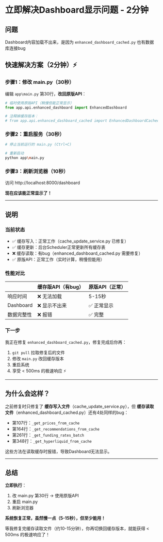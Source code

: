 # 立即解决Dashboard显示问题 - 2分钟

## 问题
Dashboard内容加载不出来，是因为 `enhanced_dashboard_cached.py` 也有数据库连接bug

## 快速解决方案（2分钟）⚡

### 步骤1：修改 main.py（30秒）

编辑 `app\main.py` 第30行，**改回原版API**：

```python
# 临时使用原版API（稍慢但能正常显示）
from app.api.enhanced_dashboard import EnhancedDashboard

# 注释掉缓存版本：
# from app.api.enhanced_dashboard_cached import EnhancedDashboardCached as EnhancedDashboard
```

### 步骤2：重启服务（30秒）

```bash
# 停止当前运行的 main.py (Ctrl+C)

# 重新启动
python app\main.py
```

### 步骤3：刷新浏览器（10秒）

访问 http://localhost:8000/dashboard

**现在应该能正常显示了！**

---

## 说明

### 当前状态

- ✅ 缓存写入：正常工作（cache_update_service.py 已修复）
- ✅ 缓存更新：后台Scheduler正常更新所有缓存表
- ❌ 缓存读取：有bug（enhanced_dashboard_cached.py 需要修复）
- ✅ 原版API：正常工作（实时计算，稍慢但能用）

### 性能对比

|  | 缓存版API（有bug） | 原版API（正常） |
|--|--|--|
| 响应时间 | ❌ 无法加载 | 5-15秒 |
| Dashboard | ❌ 显示不出来 | ✅ 正常显示 |
| 数据完整性 | ❌ 报错 | ✅ 完整 |

### 下一步

我正在修复 `enhanced_dashboard_cached.py`，修复完成后你再：

1. `git pull` 拉取修复后的文件
2. 修改 `main.py` 改回缓存版本
3. 重启系统
4. 享受 < 500ms 的极速响应 ⚡

---

## 为什么会这样？

之前修复时只修复了 **缓存写入文件**（cache_update_service.py），但 **缓存读取文件**（enhanced_dashboard_cached.py）还有4处同样的bug：

- 第107行：`_get_prices_from_cache`
- 第164行：`_get_recommendations_from_cache`
- 第261行：`_get_funding_rates_batch`
- 第348行：`_get_hyperliquid_from_cache`

这些方法在读取缓存时报错，导致Dashboard无法显示。

---

## 总结

**立即执行**：
1. 改 main.py 第30行 -> 使用原版API
2. 重启 main.py
3. 刷新浏览器

**系统恢复正常，虽然慢一点（5-15秒），但至少能用！**

等我修复完缓存读取文件（约10-15分钟），你再切换回缓存版本，就能获得 < 500ms 的极速响应了！
